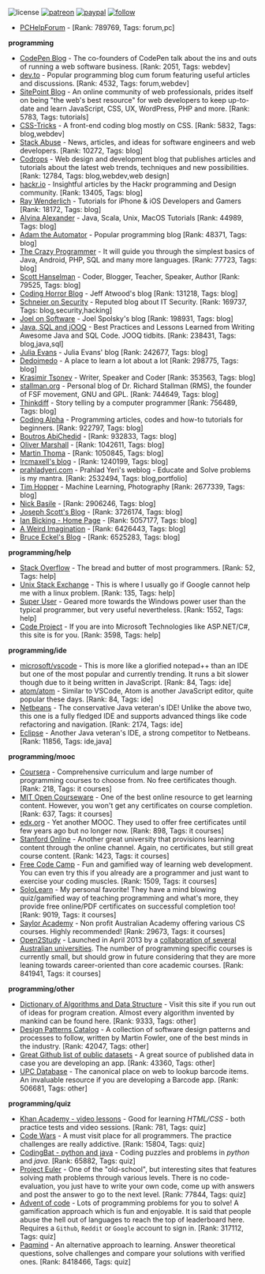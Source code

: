 ![license](https://img.shields.io/github/license/prahladyeri/siterank-stats.svg)
[![patreon](https://img.shields.io/badge/Patreon-brown.svg?logo=patreon)](https://www.patreon.com/prahladyeri)
[![paypal](https://img.shields.io/badge/PayPal-blue.svg?logo=paypal)](https://www.paypal.com/cgi-bin/webscr?cmd=_s-xclick&hosted_button_id=JM8FUXNFUK6EU)
[![follow](https://img.shields.io/twitter/follow/prahladyeri.svg?style=social)](https://twitter.com/prahladyeri)

- [PCHelpForum](https://pchelpforum.net) -  [Rank: 789769, Tags: forum,pc]

**programming**

- [CodePen Blog](https://blog.codepen.io/) - The co-founders of CodePen talk about the ins and outs of running a web software business. [Rank: 2051, Tags: webdev]
- [dev.to](https://dev.to/) - Popular programming blog cum forum featuring useful articles and discussions. [Rank: 4532, Tags: forum,webdev]
- [SitePoint Blog](https://www.sitepoint.com/blog/) - An online community of web professionals, prides itself on being "the web's best resource" for web developers to keep up-to-date and learn JavaScript, CSS, UX, WordPress, PHP and more. [Rank: 5783, Tags: tutorials]
- [CSS-Tricks](https://css-tricks.com/) - A front-end coding blog mostly on CSS. [Rank: 5832, Tags: blog,webdev]
- [Stack Abuse](https://stackabuse.com/) - News, articles, and ideas for software engineers and web developers. [Rank: 10272, Tags: blog]
- [Codrops](https://tympanus.net/codrops/) - Web design and development blog that publishes articles and tutorials about the latest web trends, techniques and new possibilities. [Rank: 12784, Tags: blog,webdev,web design]
- [hackr.io](https://hackr.io/blog) - Insightful articles by the Hackr programming and Design community. [Rank: 13405, Tags: blog]
- [Ray Wenderlich](https://www.raywenderlich.com/) - Tutorials for iPhone & iOS Developers and Gamers [Rank: 18172, Tags: blog]
- [Alvina Alexander](https://alvinalexander.com/) - Java, Scala, Unix, MacOS Tutorials [Rank: 44989, Tags: blog]
- [Adam the Automator](https://adamtheautomator.com/) - Popular programming blog [Rank: 48371, Tags: blog]
- [The Crazy Programmer](https://www.thecrazyprogrammer.com/) - It will guide you through the simplest basics of Java, Android, PHP, SQL and many more languages. [Rank: 77723, Tags: blog]
- [Scott Hanselman](https://www.hanselman.com/) - Coder, Blogger, Teacher, Speaker, Author [Rank: 79525, Tags: blog]
- [Coding Horror Blog](https://blog.codinghorror.com/) - Jeff Atwood's blog [Rank: 131218, Tags: blog]
- [Schneier on Security](https://www.schneier.com/) - Reputed blog about IT Security. [Rank: 169737, Tags: blog,security,hacking]
- [Joel on Software](https://www.joelonsoftware.com/) - Joel Spolsky's blog [Rank: 198931, Tags: blog]
- [Java, SQL and jOOQ](https://blog.jooq.org/) - Best Practices and Lessons Learned from Writing Awesome Java and SQL Code. JOOQ tidbits. [Rank: 238431, Tags: blog,java,sql]
- [Julia Evans](https://jvns.ca/) - Julia Evans' blog [Rank: 242677, Tags: blog]
- [Dedoimedo](https://www.dedoimedo.com/) - A place to learn a lot about a lot [Rank: 298775, Tags: blog]
- [Krasimir Tsonev](https://krasimirtsonev.com/) - Writer, Speaker and Coder [Rank: 353563, Tags: blog]
- [stallman.org](https://stallman.org) - Personal blog of Dr. Richard Stallman (RMS), the founder of FSF movement, GNU and GPL. [Rank: 744649, Tags: blog]
- [Thinkdiff](https://thinkdiff.net/) - Story telling by a computer programmer [Rank: 756489, Tags: blog]
- [Coding Alpha](https://www.codingalpha.com/) - Programming articles, codes and how-to tutorials for beginners. [Rank: 922797, Tags: blog]
- [Boutros AbiChedid](https://bacsoftwareconsulting.com/blog/index.php/about/) -  [Rank: 932833, Tags: blog]
- [Oliver Marshall](https://olivermarshall.net/) -  [Rank: 1042611, Tags: blog]
- [Martin Thoma](https://martin-thoma.com/) -  [Rank: 1050845, Tags: blog]
- [Ircmaxell's blog](https://blog.ircmaxell.com/) -  [Rank: 1240199, Tags: blog]
- [prahladyeri.com](https://prahladyeri.com) - Prahlad Yeri's weblog - Educate and Solve problems is my mantra. [Rank: 2532494, Tags: blog,portfolio]
- [Tim Hopper](https://tdhopper.com/) - Machine Learning, Photography [Rank: 2677339, Tags: blog]
- [Nick Basile](https://nick-basile.com/) -  [Rank: 2906246, Tags: blog]
- [Joseph Scott's Blog](https://blog.josephscott.org/) -  [Rank: 3726174, Tags: blog]
- [Ian Bicking - Home Page](https://www.ianbicking.org/) -  [Rank: 5057177, Tags: blog]
- [A Weird Imagination](https://aweirdimagination.net/) -  [Rank: 6426443, Tags: blog]
- [Bruce Eckel's Blog](https://www.bruceeckel.com/) -  [Rank: 6525283, Tags: blog]

**programming/help**

- [Stack Overflow](https://stackoverflow.com) - The bread and butter of most programmers. [Rank: 52, Tags: help]
- [Unix Stack Exchange](https://unix.stackexchange.com) - This is where I usually go if Google cannot help me with a linux problem. [Rank: 135, Tags: help]
- [Super User](https://superuser.com) - Geared more towards the Windows power user than the typical programmer, but very useful nevertheless. [Rank: 1552, Tags: help]
- [Code Project](https://www.codeproject.com) - If you are into Microsoft Technologies like ASP.NET/C#, this site is for you. [Rank: 3598, Tags: help]

**programming/ide**

- [microsoft/vscode](https://github.com/microsoft/vscode) - This is more like a glorified notepad++ than an IDE but one of the most popular and currently trending. It runs a bit slower though due to it being written in JavaScript. [Rank: 84, Tags: ide]
- [atom/atom](https://github.com/atom/atom) - Similar to VSCode, Atom is another JavaScript editor, quite popular these days. [Rank: 84, Tags: ide]
- [Netbeans](https://netbeans.apache.org/) - The conservative Java veteran's IDE! Unlike the above two, this one is a fully fledged IDE and supports advanced things like code refactoring and navigation. [Rank: 2174, Tags: ide]
- [Eclipse](https://eclipse.org) - Another Java veteran's IDE, a strong competitor to Netbeans. [Rank: 11856, Tags: ide,java]

**programming/mooc**

- [Coursera](https://www.coursera.org/) - Comprehensive curriculum and large number of programming courses to choose from. No free certificates though. [Rank: 218, Tags: it courses]
- [MIT Open Courseware](https://ocw.mit.edu) - One of the best online resource to get learning content. However, you won't get any certificates on course completion. [Rank: 637, Tags: it courses]
- [edx.org](https://courses.edx.org/) - Yet another MOOC. They used to offer free certificates until few years ago but no longer now. [Rank: 898, Tags: it courses]
- [Stanford Online](http://online.stanford.edu/) - Another great university that provisions learning content through the online channel. Again, no certificates, but still great course content. [Rank: 1423, Tags: it courses]
- [Free Code Camp](https://www.freecodecamp.org/) - Fun and gamified way of learning web development. You can even try this if you already are a programmer and just want to exercise your coding muscles. [Rank: 1509, Tags: it courses]
- [SoloLearn](https://www.sololearn.com) - My personal favorite! They have a mind blowing quiz/gamified way of teaching programming and what's more, they provide free online/PDF certificates on successful completion too! [Rank: 9019, Tags: it courses]
- [Saylor Academy](https://learn.saylor.org) - Non profit Australian Academy offering various CS courses. Highly recommended! [Rank: 29673, Tags: it courses]
- [Open2Study](https://www.open2study.com) - Launched in April 2013 by a [collaboration of several Australian universities](http://www.thegoodmooc.com/2013/06/a-review-of-open2study.html). The number of programming specific courses is currently small, but should grow in future considering that they are more leaning towards career-oriented than core academic courses. [Rank: 841941, Tags: it courses]

**programming/other**

- [Dictionary of Algorithms and Data Structure](http://xlinux.nist.gov/dads/) - Visit this site if you run out of ideas for program creation. Almost every algorithm invented by mankind can be found here. [Rank: 9333, Tags: other]
- [Design Patterns Catalog](http://martinfowler.com/eaaCatalog/) - A collection of software design patterns and processes to follow, written by Martin Fowler, one of the best minds in the industry. [Rank: 42047, Tags: other]
- [Great Github list of public datasets](http://www.datasciencecentral.com/profiles/blogs/great-github-list-of-public-data-sets) - A great source of published data in case you are developing an app. [Rank: 43360, Tags: other]
- [UPC Database](https://www.upcdatabase.com/itemform.asp) - The canonical place on web to lookup barcode items. An invaluable resource if you are developing a Barcode app. [Rank: 506681, Tags: other]

**programming/quiz**

- [Khan Academy - video lessons](https://www.khanacademy.org/) - Good for learning *HTML/CSS* - both practice tests and video sessions. [Rank: 781, Tags: quiz]
- [Code Wars](https://www.codewars.com/) - A must visit place for all programmers. The practice challenges are really addictive. [Rank: 15804, Tags: quiz]
- [CodingBat - python and java](https://codingbat.com/) - Coding puzzles and problems in *python* and *java*. [Rank: 65882, Tags: quiz]
- [Project Euler](https://projecteuler.net/) - One of the "old-school", but interesting sites that features solving math problems through various levels. There is no code-evaluation, you just have to write your own code, come up with answers and post the answer to go to the next level. [Rank: 77844, Tags: quiz]
- [Advent of code](https://adventofcode.com/) - Lots of programming problems for you to solve! A gamification approach which is fun and enjoyable. It is said that people abuse the hell out of languages to reach the top of leaderboard here. Requires a `Github`, `Reddit` or `Google` account to sign in. [Rank: 317112, Tags: quiz]
- [Paqmind](https://paqmind.com/) - An alternative approach to learning. Answer theoretical questions, solve challenges and compare your solutions with verified ones. [Rank: 8418466, Tags: quiz]

